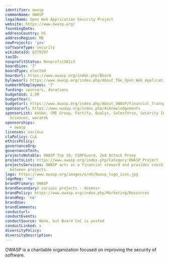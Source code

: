 ```yaml
---
identifier: owasp
commonName: OWASP
legalName: Open Web Application Security Project
website: https://www.owasp.org/
foundingDate:
addressCountry: US
addressRegion: MD
newProjects: 'yes'
softwareType: security
wikidataId: Q379297
taxID:
nonprofitStatus: Nonprofit501c3
boardSize: '7'
boardType: elected
boardurl: https://www.owasp.org/index.php/Board
bylawsurl: https://www.owasp.org/index.php/About_The_Open_Web_Application_Security_Project#OWASP_Foundation_Bylaws
numberOfEmployees: '7'
funding: sponsors, donations
budgetUsd: 2.5M
budgetYear:
budgeturl: https://www.owasp.org/index.php/About_OWASP/Financial_Transparency
sponsorurl: https://www.owasp.org/index.php/Acknowledgements
sponsorList: Adobe, CME Group, Fortify, Qualys, Salesforce, Security Innovation, Signal
  Sciences, waratek
sponsorships: 
  - owasp
licenses: various
claPolicy: CLA
ethicsPolicy:
governanceOrg:
governanceTech:
projectsNotable: OWASP Top 10, CSRFGuard, Zed Attack Proxy
projectsList: https://www.owasp.org/index.php/Category:OWASP_Project
projectsServices: OWASP acts as a financial steward and provides coordination services
  between projects.
logo: https://www.owasp.org/images/e/e6/Owasp_logo_icon.jpg
logoReg: 'no'
brandPrimary: OWASP
brandSecondary: various projects - dozens+
brandPolicy: https://www.owasp.org/index.php/Marketing/Resources
brandReg: 'no'
brandUse:
brandComments:
conducturl:
conductEvents:
conductSource: None, but Board CoC is posted
conductLinked: x
diversityPolicy:
diversityDescription:
---
```


OWASP is a charitable organization focused on improving the security of software.
